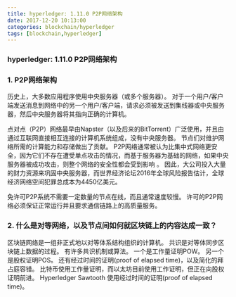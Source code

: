 ```yaml
---
title: hyperledger: 1.11.0 P2P网络架构
date: 2017-12-20 10:13:00
categories: blockchain/hyperledger
tags: [blockchain,hyperledger]
---
```

### hyperledger: 1.11.0 P2P网络架构

### 1. P2P网络架构
历史上，大多数应用程序使用中央服务器（或多个服务器）。 对于一个用户/客户端发送消息到网络中的另一个用户/客户端，请求必须被发送到集线器或中央服务器，然后中央服务器将其指向正确的计算机。

点对点（P2P）网络最早由Napster（以及后来的BitTorrent）广泛使用，并且由通过互联网直接相互连接的计算机系统组成，没有中央服务器。 节点们对维护网络所需的计算能力和存储做出了贡献。 P2P网络通常被认为比集中式网络更安全，因为它们不存在遭受单点攻击的情况，而基于服务器为基础的网络，如果中央服务器被成功攻击，则整个网络的安全性都会受到影响 。 因此，大公司投入大量的财力资源来巩固中央服务器，而世界经济论坛2016年全球风险报告估计，全球经济网络空间犯罪总成本为4450亿美元。

免许可P2P系统不需要一定数量的节点在线，而且通常速度较慢。 许可的P2P网络必须保证正常运行并且要求通信链路上的高质量服务。

### 2. 什么是对等网络，以及节点间如何就区块链上的内容达成一致？
区块链网络是一组非正式地以对等体系结构组织的计算机。
共识是对等体同步区块链上数据的过程。
有许多共识机制或算法。
一个是工作量证明POW。 另一个是股权证明POS。
还有经过时间的证明(proof of elapsed time)，以及简化的拜占庭容错。
比特币使用工作量证明，而以太坊目前使用工作证明，但正在向股权证明前进。
Hyperledger Sawtooth 使用经过时间的证明(proof of elapsed time)。
